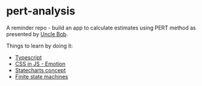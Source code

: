 # pert-analysis
A reminder repo - build an app to calculate estimates using PERT method as presented by [Uncle Bob](https://codingjourneyman.com/2014/10/06/the-clean-coder-estimation/).

Things to learn by doing it:
- [Typescript](https://www.typescriptlang.org)
- [CSS in JS - Emotion](https://github.com/emotion-js/emotion)
- [Statecharts concept](https://statecharts.github.io/)
- [Finite state machines](https://github.com/davidkpiano/xstate)

